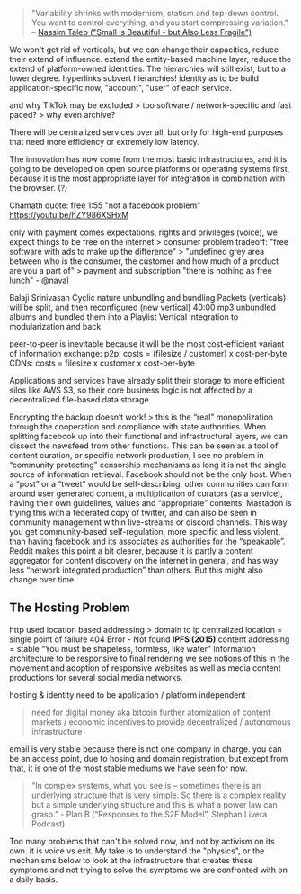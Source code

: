 
> "Variability shrinks with modernism, statism and top-down control.
You want to control everything, and you start compressing variation."
– [Nassim Taleb ("Small is Beautiful - but Also Less Fragile")](https://youtu.be/xyXwrpmt0zk?t=3569)


We won't get rid of verticals, but we can change their capacities, reduce their extend of influence.
extend the entity-based machine layer, reduce the extend of platform-owned identities. The hierarchies will still exist, but to a lower degree. hyperlinks subvert hierarchies! identity as to be build application-specific now, "account", "user" of each service.

and why TikTok may be excluded > too software / network-specific and fast paced? > why even archive?

There will be centralized services over all, but only for high-end purposes that need more efficiency or extremely low latency.

The innovation has now come from the most basic infrastructures, and it is going to be developed on open source platforms or operating systems first, because it is the most appropriate layer for integration in combination with the browser. (?)

Chamath quote: free
1:55
"not a facebook problem"
https://youtu.be/hZY986XSHxM

only with payment comes expectations, rights and privileges (voice), we expect things to be free on the internet > consumer problem
tradeoff: "free software with ads to make up the difference" > "undefined grey area between who is the consumer, the customer and how much of a product are you a part of" > payment and subscription
"there is nothing as free lunch" - @naval

Balaji Srinivasan
Cyclic nature
unbundling and bundling
Packets (verticals) will be split, and then reconfigured (new vertical)
40:00 mp3 unbundled albums and bundled them into a Playlist
Vertical integration to modularization and back


peer-to-peer is inevitable because it will be the most cost-efficient variant of information exchange:
p2p: costs = (filesize / customer) x cost-per-byte
CDNs: costs = filesize x customer x cost-per-byte   



Applications and services have already split their storage to more efficient silos like AWS S3, so their core business logic is not affected by a decentralized file-based data storage.

Encrypting the backup doesn’t work! > this is the “real” monopolization through the cooperation and compliance with state authorities.
When splitting facebook up into their functional and infrastructural layers, we can dissect the newsfeed from other functions. This can be seen as a tool of content curation, or specific network production, I see no problem in “community protecting” censorship mechanisms as long it is not the single source of information retrieval. Facebook should not be the only host.
When a “post” or a “tweet” would be self-describing, other communities can form around user generated content, a multiplication of curators (as a service), having their own guidelines, values and “appropriate” contents. Mastadon is trying this with a federated copy of twitter, and can also be seen in community management within live-streams or discord channels. This way you get community-based self-regulation, more specific and less violent, than having facebook and its associates as authorities for the “speakable”. Reddit makes this point a bit clearer, because it is partly a content aggregator for content discovery on the internet in general, and has way less “network integrated production” than others. But this might also change over time.  



## The Hosting Problem

http used location based addressing > domain to ip
centralized location = single point of failure
404 Error - Not found
**IPFS (2015)**
content addressing = stable
“You must be shapeless, formless, like water”
Information architecture to be responsive to final rendering
we see notions of this in the movement and adoption of responsive websites as well as media content productions for several social media networks.


hosting & identity need to be application / platform independent
> need for digital money aka bitcoin
> further atomization of content
> markets / economic incentives to provide decentralized / autonomous infrastructure

email is very stable because there is not one company in charge. you can be an access point, due to hosing and domain registration, but except from that, it is one of the most stable mediums we have seen for now.



> “In complex systems, what you see is – sometimes there is an underlying structure that is very simple. So there is a complex reality but a simple underlying structure and this is what a power law can grasp.” - Plan B (“Responses to the S2F Model”, Stephan Livera Podcast)

Too many problems that can't be solved now, and not by activism on its own.
it is voice vs exit. My take is to understand the "physics", or the mechanisms below to look at the infrastructure that creates these symptoms and not trying to solve the symptoms we are confronted with on a daily basis.  
